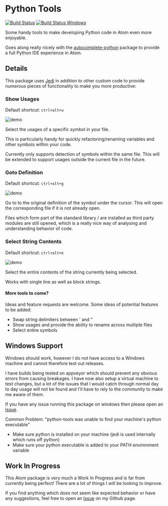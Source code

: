 # Python Tools

[![Build Status](https://travis-ci.org/MichaelAquilina/python-tools.svg)](https://travis-ci.org/MichaelAquilina/python-tools)
[![Build Status Windows](https://ci.appveyor.com/api/projects/status/jnu90b2bgqar87es?svg=true)](https://ci.appveyor.com/project/MichaelAquilina/python-tools)

Some handy tools to make developing Python code in Atom even more enjoyable.

Goes along really nicely with the [autocomplete-python](https://atom.io/packages/autocomplete-python) package to provide a full Python IDE experience in Atom.

## Details

This package uses [Jedi](https://pypi.python.org/pypi/jedi) in addition to other custom code to provide numerous pieces of functionality to make you more productive:

### Show Usages
Default shortcut: `ctrl+alt+u`

![demo](http://i.imgur.com/coOlBn7.gif?1)

Select the usages of a specific symbol in your file.

This is particularly handy for quickly refactoring/renaming variables and other symbols within your code.

Currently only supports detection of symbols within the same file. This will be extended to support usages outside the current file in the future.

### Goto Definition
Default shortcut: `ctrl+alt+g`

![demo](http://i.imgur.com/iXHY7HE.gif?1)

Go to to the original definition of the symbol under the cursor. This will open the corresponding file if it is not already open.

Files which form part of the standard library / are installed as third party modules are still opened, which is a really nice way of analysing and understanding behavior of code.

### Select String Contents
Default shortcut: `ctrl+alt+e`

![demo](http://i.imgur.com/tUeduTK.gif?1)

Select the entire contents of the string currently being selected.

Works with single line as well as block strings.

#### More tools to come?
Ideas and feature requests are welcome. Some ideas of potential features to be added:
* Swap string delimiters between ' and "
* Show usages and provide the ability to rename across multiple files
* Select entire symbols

## Windows Support
Windows should work, however I do not have access to a Windows machine and cannot therefore test out releases.

I have builds being tested on appveyor which should prevent any obvious errors from causing breakages. I have now also setup a virtual machine to test changes, but a lot of the issues that I would catch through normal day to day usage will not be found and I'll have to rely to the community to make me aware of them.

If you have any issue running this package on windows then please open an [Issue](https://github.com/michaelaquilina/python-tools/issues).

Common Problem: "python-tools was unable to find your machine's python executable"
* Make sure python is installed on your machine (jedi is used internally which runs off python)
* Make sure your python executable is added to your PATH environment variable

## Work In Progress

This Atom package is very much a Work In Progress and is far from currently being perfect! There are a lot of things I will be looking to improve.

If you find anything which does not seem like expected behavior or have any suggestions, feel free to open an [Issue](https://github.com/michaelaquilina/python-tools/issues) on my Github page.
